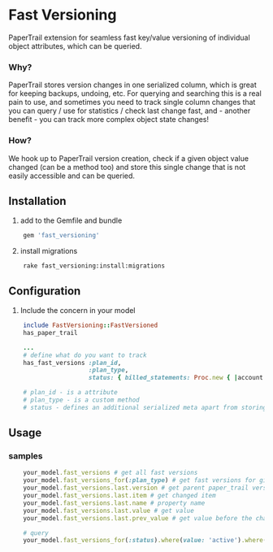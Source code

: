 Fast Versioning
===========
PaperTrail extension for seamless fast key/value versioning of individual object attributes, which can be queried.

### Why?

PaperTrail stores version changes in one serialized column, which is great for keeping backups, undoing, etc. For querying and searching this is a real pain to use, and sometimes you need to track single column changes that you can query / use for statistics / check last change fast, and - another benefit - you can track more complex object state changes!

### How?
We hook up to PaperTrail version creation, check if a given object value changed (can be a method too) and store this single change that is not easily accessible and can be queried.

Installation
------------
1. add to the Gemfile and bundle
```ruby
    gem 'fast_versioning'
```
2. install migrations
```shell
    rake fast_versioning:install:migrations
```

Configuration
-------------
1. Include the concern in your model

```ruby
    include FastVersioning::FastVersioned
    has_paper_trail

    ...
    # define what do you want to track
    has_fast_versions :plan_id,
                      :plan_type,
                      status: { billed_statements: Proc.new { |account| account.utility_statements.count }, static_value: 'text' }

    # plan_id - is a attribute
    # plan_type - is a custom method
    # status - defines an additional serialized meta apart from storing property change
```

Usage
-----

### samples
```ruby
    your_model.fast_versions # get all fast versions
    your_model.fast_versions_for(:plan_type) # get fast versions for given property - chain
    your_model.fast_versions.last.version # get parent paper_trail version object
    your_model.fast_versions.last.item # get changed item
    your_model.fast_versions.last.name # property name
    your_model.fast_versions.last.value # get value
    your_model.fast_versions.last.prev_value # get value before the change

    # query
    your_model.fast_versions_for(:status).where(value: 'active').where(prev_value: 'incomplete')
```
